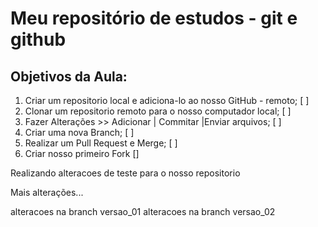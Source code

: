# Meu repositório de estudos - git e github

## Objetivos da Aula:

1. Criar um repositorio local e adiciona-lo ao nosso GitHub - remoto; [ ]
2. Clonar um repositorio remoto para o nosso computador local; [ ]
3. Fazer Alterações >> Adicionar | Commitar |Enviar arquivos; [ ]
4. Criar uma nova Branch; [ ]
5. Realizar um Pull Request e Merge; [ ]
6. Criar nosso primeiro Fork []

Realizando alteracoes de teste para o nosso repositorio

Mais alterações...

alteracoes na branch versao_01
alteracoes na branch versao_02